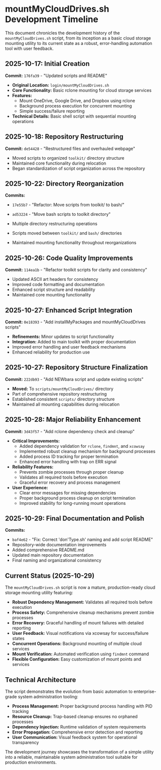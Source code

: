 # mountMyCloudDrives.sh Development Timeline

This document chronicles the development history of the `mountMyCloudDrives.sh` script, from its inception as a basic cloud storage mounting utility to its current state as a robust, error-handling automation tool with user feedback.

## 2025-10-17: Initial Creation

**Commit:** `176fa39` - "Updated scripts and README"

- **Original Location:** `login/mountMyCloudDrives.sh`
- **Core Functionality:** Basic rclone mounting for cloud storage services
- **Features:**
  - Mount OneDrive, Google Drive, and Dropbox using rclone
  - Background process execution for concurrent mounting
  - Simple success/failure reporting
- **Technical Details:** Basic shell script with sequential mounting operations

## 2025-10-18: Repository Restructuring

**Commit:** `de54428` - "Restructured files and overhauled webpage"

- Moved scripts to organized `toolkit/` directory structure
- Maintained core functionality during relocation
- Began standardization of script organization across the repository

## 2025-10-22: Directory Reorganization

**Commits:**
- `17e55b7` - "Refactor: Move scripts from toolkit/ to bash/"
- `ad53224` - "Move bash scripts to toolkit directory"

- Multiple directory restructuring operations
- Scripts moved between `toolkit/` and `bash/` directories
- Maintained mounting functionality throughout reorganizations

## 2025-10-26: Code Quality Improvements

**Commit:** `114ea1b` - "Refactor toolkit scripts for clarity and consistency"

- Updated ASCII art headers for consistency
- Improved code formatting and documentation
- Enhanced script structure and readability
- Maintained core mounting functionality

## 2025-10-27: Enhanced Script Integration

**Commit:** `0e18393` - "Add installMyPackages and mountMyCloudDrives scripts"

- **Refinements:** Minor updates to script functionality
- **Integration:** Added to main toolkit with proper documentation
- Improved error handling and user feedback mechanisms
- Enhanced reliability for production use

## 2025-10-27: Repository Structure Finalization

**Commit:** `222db93` - "Add NEWbara script and update existing scripts"

- **Moved:** To `scripts/mountMyCloudDrives/` directory
- Part of comprehensive repository restructuring
- Established consistent `scripts/` directory structure
- Maintained all mounting capabilities during relocation

## 2025-10-28: Major Reliability Enhancement

**Commit:** `3d43f57` - "Add rclone dependency check and cleanup"

- **Critical Improvements:**
  - Added dependency validation for `rclone`, `findmnt`, and `xcowsay`
  - Implemented robust cleanup mechanism for background processes
  - Added process ID tracking for proper termination
  - Enhanced error handling with trap on ERR signal
- **Reliability Features:**
  - Prevents zombie processes through proper cleanup
  - Validates all required tools before execution
  - Graceful error recovery and process management
- **User Experience:**
  - Clear error messages for missing dependencies
  - Proper background process cleanup on script termination
  - Improved stability for long-running mount operations

## 2025-10-29: Final Documentation and Polish

**Commits:**
- `baf4e62` - "Fix: Correct 'don'Type.sh' naming and add script README"
- Repository-wide documentation improvements
- Added comprehensive README.md
- Updated main repository documentation
- Final naming and organizational consistency

## Current Status (2025-10-29)

The `mountMyCloudDrives.sh` script is now a mature, production-ready cloud storage mounting utility featuring:

- **Robust Dependency Management:** Validates all required tools before execution
- **Process Safety:** Comprehensive cleanup mechanisms prevent zombie processes
- **Error Recovery:** Graceful handling of mount failures with detailed reporting
- **User Feedback:** Visual notifications via xcowsay for success/failure states
- **Concurrent Operations:** Background mounting of multiple cloud services
- **Mount Verification:** Automated verification using `findmnt` command
- **Flexible Configuration:** Easy customization of mount points and services

## Technical Architecture

The script demonstrates the evolution from basic automation to enterprise-grade system administration tooling:

- **Process Management:** Proper background process handling with PID tracking
- **Resource Cleanup:** Trap-based cleanup ensures no orphaned processes
- **Dependency Injection:** Runtime validation of system requirements
- **Error Propagation:** Comprehensive error detection and reporting
- **User Communication:** Visual feedback system for operational transparency

The development journey showcases the transformation of a simple utility into a reliable, maintainable system administration tool suitable for production environments.
